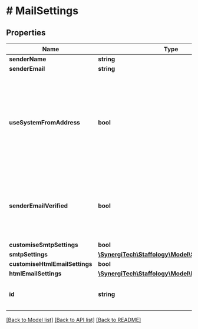 # # MailSettings

## Properties

Name | Type | Description | Notes
------------ | ------------- | ------------- | -------------
**senderName** | **string** |  |
**senderEmail** | **string** |  |
**useSystemFromAddress** | **bool** | If set to true then the SenderEmail provided will only be used in the   ReplyTo fields. The system defaults will be used for the From address. | [optional]
**senderEmailVerified** | **bool** | [readonly] The SenderEmail must be verified before you can send email using that address | [optional]
**customiseSmtpSettings** | **bool** |  |
**smtpSettings** | [**\SynergiTech\Staffology\Model\SmtpSettings**](SmtpSettings.md) |  | [optional]
**customiseHtmlEmailSettings** | **bool** |  |
**htmlEmailSettings** | [**\SynergiTech\Staffology\Model\HtmlEmailSettings**](HtmlEmailSettings.md) |  | [optional]
**id** | **string** | [readonly] The unique id of the object | [optional] [readonly]

[[Back to Model list]](../../README.md#models) [[Back to API list]](../../README.md#endpoints) [[Back to README]](../../README.md)
